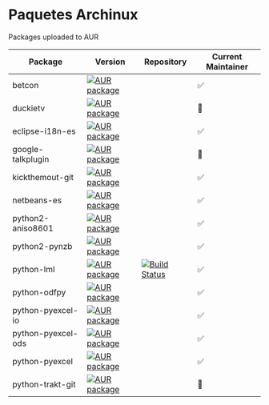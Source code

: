 # Paquetes Archinux
Packages uploaded to AUR

| Package            | Version    | Repository         | Current Maintainer |
| ------------------ | ---------- |  ----------------  | -----------------  |
| betcon             | [![AUR package](https://repology.org/badge/version-for-repo/aur/betcon.svg)](https://aur.archlinux.org/packages/betcon) |  | :white_check_mark: |
| duckietv           | [![AUR package](https://repology.org/badge/version-for-repo/aur/duckietv.svg)](https://aur.archlinux.org/packages/duckietv) |  | :red_circle: |
| eclipse-i18n-es    | [![AUR package](https://repology.org/badge/version-for-repo/aur/eclipse-i18n-es.svg)](https://aur.archlinux.org/packages/eclipse-i18n-es) |  | :white_check_mark: |
| google-talkplugin  | [![AUR package](https://repology.org/badge/version-for-repo/aur/google-talkplugin.svg)](https://aur.archlinux.org/packages/google-talkplugin) |  | :red_circle: |
| kickthemout-git    | [![AUR package](https://repology.org/badge/version-for-repo/aur/kickthemout.svg)](https://aur.archlinux.org/packages/kickthemout-git) |  | :white_check_mark: |
| netbeans-es        | [![AUR package](https://repology.org/badge/version-for-repo/aur/netbeans-es.svg)](https://aur.archlinux.org/packages/netbeans-es) |  | :white_check_mark: |
| python2-aniso8601  | [![AUR package](https://repology.org/badge/version-for-repo/aur/python:aniso8601.svg)](https://aur.archlinux.org/packages/python2-aniso8601) |  | :white_check_mark: |
| python2-pynzb      | [![AUR package](https://repology.org/badge/version-for-repo/aur/python:pynzb.svg)](https://aur.archlinux.org/packages/python2-pynzb) |  | :white_check_mark: |
| python-lml         | [![AUR package](https://repology.org/badge/version-for-repo/aur/python:lml.svg)](https://aur.archlinux.org/packages/python-lml) | [![Build Status](https://travis-ci.org/soker90/aur-python-lml.svg?branch=master)](https://travis-ci.org/soker90/aur-python-lml) | :white_check_mark: |
| python-odfpy       | [![AUR package](https://repology.org/badge/version-for-repo/aur/python:odfpy.svg)](https://aur.archlinux.org/packages/python-odfpy) |  | :white_check_mark: |
| python-pyexcel-io  | [![AUR package](https://repology.org/badge/version-for-repo/aur/python:pyexcel-io.svg)](https://aur.archlinux.org/packages/pyexcel-io) |  | :white_check_mark: |
| python-pyexcel-ods | [![AUR package](https://repology.org/badge/version-for-repo/aur/python:pyexcel-ods.svg)](https://aur.archlinux.org/packages/pyexcel-ods) |  | :white_check_mark: |
| python-pyexcel     | [![AUR package](https://repology.org/badge/version-for-repo/aur/python:pyexcel.svg)](https://aur.archlinux.org/packages/pyexcel) |  | :white_check_mark: |
| python-trakt-git   | [![AUR package](https://repology.org/badge/version-for-repo/aur/python:trakt.svg)](https://aur.archlinux.org/packages/trakt-git) |  | :red_circle: |
